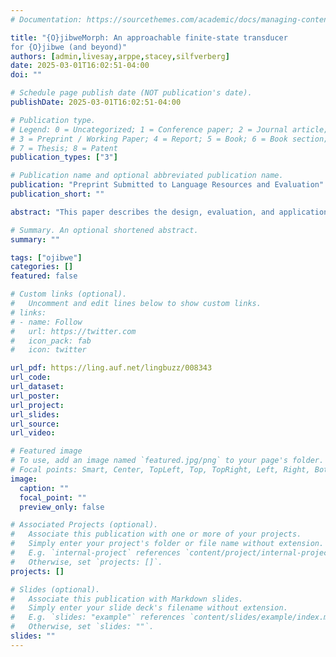 ```yaml
---
# Documentation: https://sourcethemes.com/academic/docs/managing-content/

title: "{O}jibweMorph: An approachable finite-state transducer
for {O}jibwe (and beyond)"
authors: [admin,livesay,arppe,stacey,silfverberg]
date: 2025-03-01T16:02:51-04:00
doi: ""

# Schedule page publish date (NOT publication's date).
publishDate: 2025-03-01T16:02:51-04:00

# Publication type.
# Legend: 0 = Uncategorized; 1 = Conference paper; 2 = Journal article;
# 3 = Preprint / Working Paper; 4 = Report; 5 = Book; 6 = Book section;
# 7 = Thesis; 8 = Patent
publication_types: ["3"]

# Publication name and optional abbreviated publication name.
publication: "Preprint Submitted to Language Resources and Evaluation"
publication_short: ""

abstract: "This paper describes the design, evaluation, and application of OjibweMorph, a finite-state transducer (FST) for generating and analyzing words in the Central Algonquian language Ojibwe.We created a language-general modular system for creating FSTs from human and machine-readable spreadsheets, where sets of inflectional and derivational morphology can be defined, combined with a lexical database, and automatically compiled into an FST.We show how this system is applied to generate and analyze the complex nominal and verbal morphology in Ojibwe, with an eye towards how our framework and toolkit can be used to create FSTs for other morphologically complex languages. We evaluate the Ojibwe version of the system by checking the model’s performance against a set of inflectional forms and example sentences from the Ojibwe People’s Dictionary, and describe the application of the FST to create a linguistically analyzed corpus, an automatic verb conjugation tool for education, a spell-checker, and intelligent dictionary search."

# Summary. An optional shortened abstract.
summary: ""

tags: ["ojibwe"]
categories: []
featured: false

# Custom links (optional).
#   Uncomment and edit lines below to show custom links.
# links:
# - name: Follow
#   url: https://twitter.com
#   icon_pack: fab
#   icon: twitter

url_pdf: https://ling.auf.net/lingbuzz/008343
url_code: 
url_dataset:
url_poster:
url_project:
url_slides:
url_source:
url_video:

# Featured image
# To use, add an image named `featured.jpg/png` to your page's folder. 
# Focal points: Smart, Center, TopLeft, Top, TopRight, Left, Right, BottomLeft, Bottom, BottomRight.
image:
  caption: ""
  focal_point: ""
  preview_only: false

# Associated Projects (optional).
#   Associate this publication with one or more of your projects.
#   Simply enter your project's folder or file name without extension.
#   E.g. `internal-project` references `content/project/internal-project/index.md`.
#   Otherwise, set `projects: []`.
projects: []

# Slides (optional).
#   Associate this publication with Markdown slides.
#   Simply enter your slide deck's filename without extension.
#   E.g. `slides: "example"` references `content/slides/example/index.md`.
#   Otherwise, set `slides: ""`.
slides: ""
---
```

